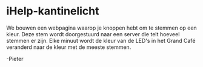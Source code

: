 # iHelp-kantinelicht

We bouwen een webpagina waarop je knoppen hebt om te stemmen op een kleur.
Deze stem wordt doorgestuurd naar een server die telt hoeveel stemmen er zijn.
Elke minuut wordt de kleur van de LED's in het Grand Café veranderd naar de kleur met de meeste stemmen.

-Pieter
